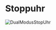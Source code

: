 # Stoppuhr

![DualModusStopUhr](https://user-images.githubusercontent.com/71266593/94329230-a164ec80-ffb9-11ea-91e8-d9b8a445c365.PNG)

